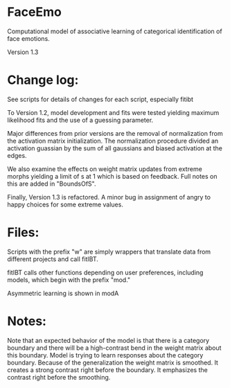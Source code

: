 # FaceEmo
Computational model of associative learning of categorical identification of face emotions.


Version 1.3

Change log:
===========
See scripts for details of changes for each script, especially fitibt

To Version 1.2, model development and fits were tested yielding maximum likelihood fits and the use of a guessing parameter.

Major differences from prior versions are the removal of normalization from the activation matrix initialization. The normalization procedure divided an activation guassian by the sum of all gaussians and biased activation at the edges. 

We also examine the effects on weight matrix updates from extreme morphs yielding a limit of s at 1 which is based on feedback. Full notes on this are added in "BoundsOfS". 

Finally, Version 1.3 is refactored. A minor bug in assignment of angry to happy choices for some extreme values.

Files:
======
Scripts with the prefix "w" are simply wrappers that translate data from different projects and call fitIBT. 

fitIBT calls other functions depending on user preferences, including models, which begin with the prefix "mod."

Asymmetric learning is shown in modA

Notes:
======
Note that an expected behavior of the model is that there is a category boundary and there will be a high-contrast bend in the weight matrix about this boundary. Model is trying to learn responses about the category boundary. Because of the generalization the weight matrix is smoothed. It creates a strong contrast right before the boundary. It emphasizes the contrast right before the smoothing. 

